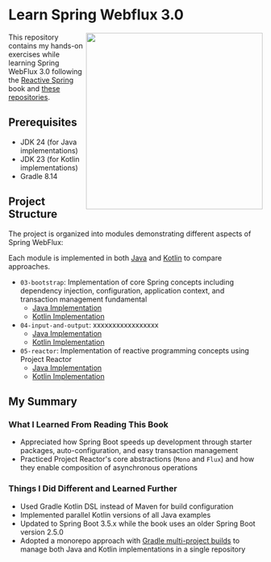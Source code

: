 # Learn Spring Webflux 3.0

<a href="https://leanpub.com/reactive-spring"><img src="https://d2sofvawe08yqg.cloudfront.net/reactive-spring/s_hero?1620596567" alt="" height="350px" align="right"></a>

This repository contains my hands-on exercises while learning Spring WebFlux 3.0 following the [Reactive Spring](https://leanpub.com/reactive-spring) book and [these repositories](https://github.com/Reactive-Spring-Book).

## Prerequisites
- JDK 24 (for Java implementations)
- JDK 23 (for Kotlin implementations)
- Gradle 8.14

## Project Structure

The project is organized into modules demonstrating different aspects of Spring WebFlux:

Each module is implemented in both [Java](./java) and [Kotlin](./kotlin) to compare approaches.

- `03-bootstrap`: Implementation of core Spring concepts including dependency injection, configuration, application context, and transaction management fundamental
   - [Java Implementation](./java/03-bootstrap)
   - [Kotlin Implementation](./kotlin/03-bootstrap)
- `04-input-and-output`: xxxxxxxxxxxxxxxxx
   - [Java Implementation](./java/04-input-and-output)
   - [Kotlin Implementation](https://github.com/fResult/Learn-Spring-Webflux-3.0/tree/04_input-and-output/kotlin/04-input-and-output)
- `05-reactor`: Implementation of reactive programming concepts using Project Reactor
   - [Java Implementation](./java/05-reactor)
   - [Kotlin Implementation](./kotlin/05-reactor)

## My Summary

### What I Learned From Reading This Book

- Appreciated how Spring Boot speeds up development through starter packages, auto-configuration, and easy transaction management
- Practiced Project Reactor's core abstractions (`Mono` and `Flux`) and how they enable composition of asynchronous operations

### Things I Did Different and Learned Further

- Used Gradle Kotlin DSL instead of Maven for build configuration
- Implemented parallel Kotlin versions of all Java examples
- Updated to Spring Boot 3.5.x while the book uses an older Spring Boot version 2.5.0
- Adopted a monorepo approach with [Gradle multi-project builds][gradle-multiproject] to manage both Java and Kotlin implementations in a single repository

<!-- References -->
[gradle-multiproject]: https://docs.gradle.org/current/userguide/intro_multi_project_builds.html
